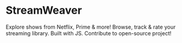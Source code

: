 # StreamWeaver
Explore shows from Netflix, Prime &amp; more! Browse, track &amp; rate your streaming library. Built with JS. Contribute to open-source project!  
